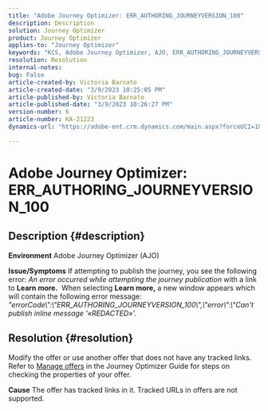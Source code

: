```yaml
---
title: "Adobe Journey Optimizer: ERR_AUTHORING_JOURNEYVERSION_100"
description: Description
solution: Journey Optimizer
product: Journey Optimizer
applies-to: "Journey Optimizer"
keywords: "KCS, Adobe Journey Optimizer, AJO, ERR_AUTHORING_JOURNEYVERSION_100, publish journey"
resolution: Resolution
internal-notes: 
bug: False
article-created-by: Victoria Barnato
article-created-date: "3/9/2023 10:25:05 PM"
article-published-by: Victoria Barnato
article-published-date: "3/9/2023 10:26:27 PM"
version-number: 6
article-number: KA-21223
dynamics-url: "https://adobe-ent.crm.dynamics.com/main.aspx?forceUCI=1&pagetype=entityrecord&etn=knowledgearticle&id=4597683b-c9be-ed11-83ff-6045bd006d92"

---
```

# Adobe Journey Optimizer: ERR_AUTHORING_JOURNEYVERSION_100

## Description {#description}

<b>Environment</b>
Adobe Journey Optimizer (AJO)


<b>Issue/Symptoms</b>
If attempting to publish the journey, you see the following error: *An error occurred while attempting the journey publication* with a link to <b>Learn more.</b>  When selecting <b>Learn more,</b> a new window appears which will contain the following error message:
*"errorCode\\\":\\\"ERR_AUTHORING_JOURNEYVERSION_100\\\",\\\"error\\\":\\\"Can't publish inline message '«REDACTED»'.*

## Resolution {#resolution}


Modify the offer or use another offer that does not have any tracked links. Refer to [Manage offers](https://experienceleague.adobe.com/docs/journey-optimizer/using/offer-decisioning/managing-offers-in-the-offer-library/configure-offers/creating-personalized-offers.html?lang=en#offer-list) in the Journey Optimizer Guide for steps on checking the properties of your offer.


<b>Cause</b>
The offer has tracked links in it. Tracked URLs in offers are not supported.
